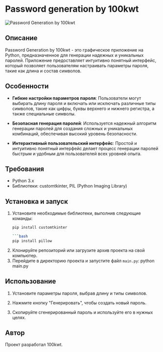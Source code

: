 # Password generation by 100kwt

![Password Generation by 100kwt](https://private-user-images.githubusercontent.com/140943280/316098133-2d1b2550-810d-4404-8fc7-31cb4ea92e7c.png?jwt=eyJhbGciOiJIUzI1NiIsInR5cCI6IkpXVCJ9.eyJpc3MiOiJnaXRodWIuY29tIiwiYXVkIjoicmF3LmdpdGh1YnVzZXJjb250ZW50LmNvbSIsImtleSI6ImtleTUiLCJleHAiOjE3MTExMjUxNTYsIm5iZiI6MTcxMTEyNDg1NiwicGF0aCI6Ii8xNDA5NDMyODAvMzE2MDk4MTMzLTJkMWIyNTUwLTgxMGQtNDQwNC04ZmM3LTMxY2I0ZWE5MmU3Yy5wbmc_WC1BbXotQWxnb3JpdGhtPUFXUzQtSE1BQy1TSEEyNTYmWC1BbXotQ3JlZGVudGlhbD1BS0lBVkNPRFlMU0E1M1BRSzRaQSUyRjIwMjQwMzIyJTJGdXMtZWFzdC0xJTJGczMlMkZhd3M0X3JlcXVlc3QmWC1BbXotRGF0ZT0yMDI0MDMyMlQxNjI3MzZaJlgtQW16LUV4cGlyZXM9MzAwJlgtQW16LVNpZ25hdHVyZT1kZTc1YjA1M2U1MGUwMzk1YzFhMTlhZmI0YTI5ZWM2MTI5MTYwMjdjYmQ1OGYyNWM4NmQ5MmNiOWNlZDNiZDVkJlgtQW16LVNpZ25lZEhlYWRlcnM9aG9zdCZhY3Rvcl9pZD0wJmtleV9pZD0wJnJlcG9faWQ9MCJ9.YPXGeD2RrKxEznaOH7HYFX0QvPpNBEJrgU0qOzydwpI)

## Описание

Password Generation by 100kwt - это графическое приложение на Python, предназначенное для генерации надежных и уникальных паролей. Приложение предоставляет интуитивно понятный интерфейс, который позволяет пользователям настраивать параметры пароля, такие как длина и состав символов.

## Особенности

- **Гибкие настройки параметров пароля**: Пользователи могут выбирать длину пароля и включать или исключать различные типы символов, такие как цифры, буквы верхнего и нижнего регистра, а также специальные символы.

- **Безопасная генерация паролей**: Используется надежный алгоритм генерации паролей для создания сложных и уникальных комбинаций, обеспечивая высокий уровень безопасности.

- **Интерактивный пользовательский интерфейс**: Простой и интуитивно понятный интерфейс делает процесс генерации паролей быстрым и удобным для пользователей всех уровней опыта.

## Требования

- Python 3.x
- Библиотеки: customtkinter, PIL (Python Imaging Library)

## Установка и запуск

1. Установите необходимые библиотеки, выполнив следующие команды:
   ```bash
   pip install customtkinter

   ```bash
   pip install pillow
3. Клонируйте репозиторий или загрузите архив проекта на свой компьютер.
4. Перейдите в директорию проекта и запустите файл `main.py`: python main.py

## Использование

1. Установите параметры пароля, выбрав длину и типы символов.

2. Нажмите кнопку "Генерировать", чтобы создать новый пароль.

3. Скопируйте сгенерированный пароль и используйте его в нужных целях.

## Автор

Проект разработал 100kwt.
